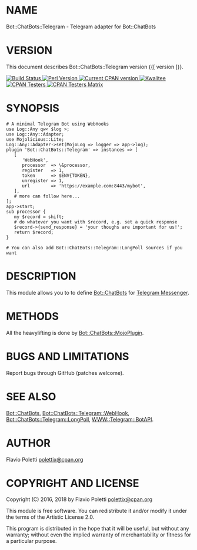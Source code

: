 # NAME

Bot::ChatBots::Telegram - Telegram adapter for Bot::ChatBots

# VERSION

This document describes Bot::ChatBots::Telegram version {{\[ version \]}}.

<div>
    <a href="https://travis-ci.org/polettix/Bot-ChatBots-Telegram">
    <img alt="Build Status" src="https://travis-ci.org/polettix/Bot-ChatBots-Telegram.svg?branch=master">
    </a>
    <a href="https://www.perl.org/">
    <img alt="Perl Version" src="https://img.shields.io/badge/perl-5.10+-brightgreen.svg">
    </a>
    <a href="https://badge.fury.io/pl/Bot-ChatBots-Telegram">
    <img alt="Current CPAN version" src="https://badge.fury.io/pl/Bot-ChatBots-Telegram.svg">
    </a>
    <a href="http://cpants.cpanauthors.org/dist/Bot-ChatBots-Telegram">
    <img alt="Kwalitee" src="http://cpants.cpanauthors.org/dist/Bot-ChatBots-Telegram.png">
    </a>
    <a href="http://www.cpantesters.org/distro/B/Bot-ChatBots-Telegram.html?distmat=1">
    <img alt="CPAN Testers" src="https://img.shields.io/badge/cpan-testers-blue.svg">
    </a>
    <a href="http://matrix.cpantesters.org/?dist=Bot-ChatBots-Telegram">
    <img alt="CPAN Testers Matrix" src="https://img.shields.io/badge/matrix-@testers-blue.svg">
    </a>
</div>

# SYNOPSIS

    # A minimal Telegram Bot using WebHooks
    use Log::Any qw< $log >;
    use Log::Any::Adapter;
    use Mojolicious::Lite;
    Log::Any::Adapter->set(MojoLog => logger => app->log);
    plugin 'Bot::ChatBots::Telegram' => instances => [
       [
          'WebHook',
          processor  => \&processor,
          register   => 1,
          token      => $ENV{TOKEN},
          unregister => 1,
          url        => 'https://example.com:8443/mybot',
       ],
       # more can follow here...
    ];
    app->start;
    sub processor {
       my $record = shift;
       # do whatever you want with $record, e.g. set a quick response
       $record->{send_response} = 'your thoughs are important for us!';
       return $record;
    }

    # You can also add Bot::ChatBots::Telegram::LongPoll sources if you want

# DESCRIPTION

This module allows you to to define [Bot::ChatBots](https://metacpan.org/pod/Bot::ChatBots) for
[Telegram Messenger](https://telegram.org/).

# METHODS

All the heavylifting is done by [Bot::ChatBots::MojoPlugin](https://metacpan.org/pod/Bot::ChatBots::MojoPlugin).

# BUGS AND LIMITATIONS

Report bugs through GitHub (patches welcome).

# SEE ALSO

[Bot::ChatBots](https://metacpan.org/pod/Bot::ChatBots), [Bot::ChatBots::Telegram::WebHook](https://metacpan.org/pod/Bot::ChatBots::Telegram::WebHook),
[Bot::ChatBots::Telegram::LongPoll](https://metacpan.org/pod/Bot::ChatBots::Telegram::LongPoll), [WWW::Telegram::BotAPI](https://metacpan.org/pod/WWW::Telegram::BotAPI).

# AUTHOR

Flavio Poletti <polettix@cpan.org>

# COPYRIGHT AND LICENSE

Copyright (C) 2016, 2018 by Flavio Poletti <polettix@cpan.org>

This module is free software. You can redistribute it and/or modify it
under the terms of the Artistic License 2.0.

This program is distributed in the hope that it will be useful, but
without any warranty; without even the implied warranty of
merchantability or fitness for a particular purpose.
